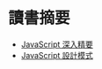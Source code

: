 # 讀書摘要


- [JavaScript 深入精要](./JavaScript-Enlightenment/README.md)
- [JavaScript 設計模式](./JavaScript-Patterns/README.md)